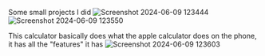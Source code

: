 Some small projects I did
![Screenshot 2024-06-09 123444](https://github.com/Arthur1asdf/iPhone-Calculator-and-other-fun-stuff/assets/138413173/85279896-bafb-42fc-a3d1-c240bc7b133a)
![Screenshot 2024-06-09 123550](https://github.com/Arthur1asdf/iPhone-Calculator-and-other-fun-stuff/assets/138413173/b1e0487a-9a0b-425d-935a-b7c57f5877c2)


This calculator basically does what the apple calculator does on the phone, it has all the "features" it has
![Screenshot 2024-06-09 123603](https://github.com/Arthur1asdf/iPhone-Calculator-and-other-fun-stuff/assets/138413173/50842f08-947a-4289-97db-aad6f830dc68)
